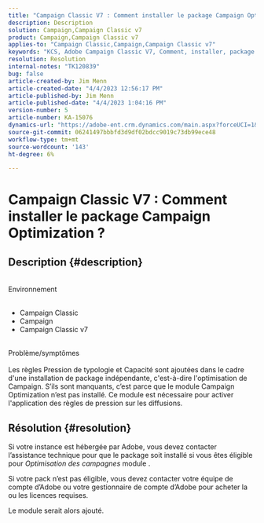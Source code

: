 ```yaml
---
title: "Campaign Classic V7 : Comment installer le package Campaign Optimization ?"
description: Description
solution: Campaign,Campaign Classic v7
product: Campaign,Campaign Classic v7
applies-to: "Campaign Classic,Campaign,Campaign Classic v7"
keywords: "KCS, Adobe Campaign Classic V7, Comment, installer, package Campaign Optimization, Adobe Campaign, Adobe Campaign Classic"
resolution: Resolution
internal-notes: "TK120839"
bug: false
article-created-by: Jim Menn
article-created-date: "4/4/2023 12:56:17 PM"
article-published-by: Jim Menn
article-published-date: "4/4/2023 1:04:16 PM"
version-number: 5
article-number: KA-15076
dynamics-url: "https://adobe-ent.crm.dynamics.com/main.aspx?forceUCI=1&pagetype=entityrecord&etn=knowledgearticle&id=772bfd14-e8d2-ed11-a7c7-6045bd006b4b"
source-git-commit: 06241497bbbfd3d9df02bdcc9019c73db99ece48
workflow-type: tm+mt
source-wordcount: '143'
ht-degree: 6%

---
```


# Campaign Classic V7 : Comment installer le package Campaign Optimization ?

## Description {#description}

<br>Environnement<br><br>
- Campaign Classic
- Campaign
- Campaign Classic v7


<br>Problème/symptômes<br><br>
Les règles Pression de typologie et Capacité sont ajoutées dans le cadre d&#39;une installation de package indépendante, c&#39;est-à-dire l&#39;optimisation de Campaign. S’ils sont manquants, c’est parce que le module Campaign Optimization n’est pas installé.
Ce module est nécessaire pour activer l&#39;application des règles de pression sur les diffusions.




## Résolution {#resolution}


Si votre instance est hébergée par Adobe, vous devez contacter l’assistance technique pour que le package soit installé si vous êtes éligible pour *Optimisation des campagnes* module .

Si votre pack n’est pas éligible, vous devez contacter votre équipe de compte d’Adobe ou votre gestionnaire de compte d’Adobe pour acheter la ou les licences requises.

Le module serait alors ajouté.
